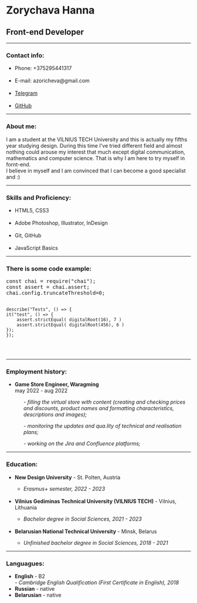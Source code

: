 <h1><strong>Zorychava Hanna</strong></h1>

<h2> Front-end Developer</h2>

_________________

<h3>Contact info:</h3>
<ul>
<li>Phone: +375295441317</li>
<br><li>E-mail: azoricheva@gmail.com </li>
<br><li><a href="https://t.me/trava_vesna">Telegram</a></li>
<br><li><a href="https://github.com/kvietacka-js">GitHub</a></li>
</ul>

_________________

<p><h3>About me:</h3>
I am a student at the VILNIUS TECH University and this is actually my fifths year studying design. During this time I've tried different field and almost nothing could arouse my interest that much except digital communication, mathematics and computer science. That is why I am here to try myself in fornt-end.
<br> I believe in myself and I am convinced that I can become a good specialist and :)
</p>

_________________

<h3>Skills and Proficiency:</h3>
<ul>
<li>HTML5, CSS3</li>
<br><li>Adobe Photoshop, Illustrator, InDesign</li>
<br><li>Git, GitHub</li>
<br><li>JavaScript Basics</li>
</ul>

_________________

<h3>There is some code example:</h3>
<p><pre>
const chai = require("chai");
const assert = chai.assert;
chai.config.truncateThreshold=0;

    describe("Tests", () => {
    it("test", () => {
        assert.strictEqual( digitalRoot(16), 7 )
        assert.strictEqual( digitalRoot(456), 6 )
    });
    }); 
</pre></p>

_________________

<h3>Employment history:</h3>
<ul>
<li><strong>Game Store Engineer, Waragming</strong></li>
 may 2022 - aug 2022
  <ul><em>-	filling the virtual store with content (creating and checking prices and discounts, product names and formatting characteristics, descriptions and images);</em></ul>
  <ul><em>-	monitoring the updates and qua.lity of technical and realisation plans;</em></ul>
  <ul><em>-	working on the Jira and Confluence platforms;</em></ul>
</ul>

_________________

<h3>Education:</h3>
<ul>
<li><strong>New Design University</strong> - St. Polten, Austria</li>
    <ul>
    <li><em>Erasmus+ semester, 2022 - 2023</li></em>
    </ul>
<br><li><strong>Vilnius Gediminas Technical University (VILNIUS TECH)</strong> - Vilnius, Lithuania</li>
    <ul>
    <li><em>Bachelor degree in Social Sciences, 2021 - 2023</li></em>
    </ul>
<br><li><strong>Belarusian National Technical University</strong> - Minsk, Belarus</li>
    <ul>
    <li><em>Unfinished bachelor degree in Social Sciences, 2018 - 2021</li></em>
    </ul>
</ul>

_________________

<h3>Languagues:</h3>
<ul>
<li><strong>English</strong> - B2</li>
<em>-	 Cambridge English Qualification (First Certificate in English), 2018 </em>
<li><strong>Russian</strong> - native</li>
<li><strong>Belarusian</strong> - native</li>
</ul>
